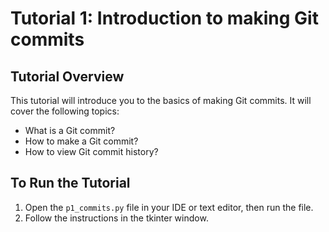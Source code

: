 # Tutorial 1: Introduction to making Git commits
## Tutorial Overview
This tutorial will introduce you to the basics of making Git commits. It will cover the following topics:
- What is a Git commit?
- How to make a Git commit?
- How to view Git commit history?

## To Run the Tutorial
1. Open the `p1_commits.py` file in your IDE or text editor, then run the file.
2. Follow the instructions in the tkinter window.